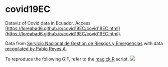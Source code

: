 # covid19EC
Dataviz of Covid data in Ecuador. Access [https://loreabad6.github.io/covid19EC/covid19EC.html](https://loreabad6.github.io/covid19EC/covid19EC.html). 

Data from [Servicio Nacional de Gestión de Riesgos y Emergencias](https://www.gestionderiesgos.gob.ec/informes-de-situacion-covid-19-desde-el-13-de-marzo-del-2020/) with data [recopilated by Pablo Reyes A](https://github.com/pablora19/COVID19_EC).

To reproduce the following GIF, refer to the [magick.R](https://github.com/loreabad6/covid19EC/blob/master/magick.R) script.
![](https://github.com/loreabad6/covid19EC/blob/master/covid_cases.gif)
